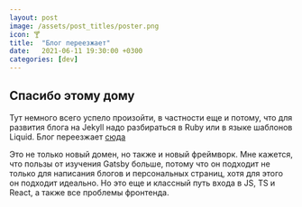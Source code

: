```yaml
---
layout: post
image: /assets/post_titles/poster.png
icon: 🍸
title:  "Блог переезжает"
date:   2021-06-11 19:30:00 +0300
categories: [dev]
---
```


## Спасибо этому дому

Тут немного всего успело произойти, в частности еще и потому, что для развития блога на Jekyll надо разбираться в Ruby или в языке шаблонов Liquid.
Блог переезжает [сюда](https://gotcha.blog/)

Это не только новый домен, но также и новый фреймворк. Мне кажется, что пользы от изучения Gatsby больше, потому что он подходит не только для написания блогов и персональных страниц, хотя для этого он подходит идеально. Но это еще и классный путь входа в JS, TS и React, а также все проблемы фронтенда.
